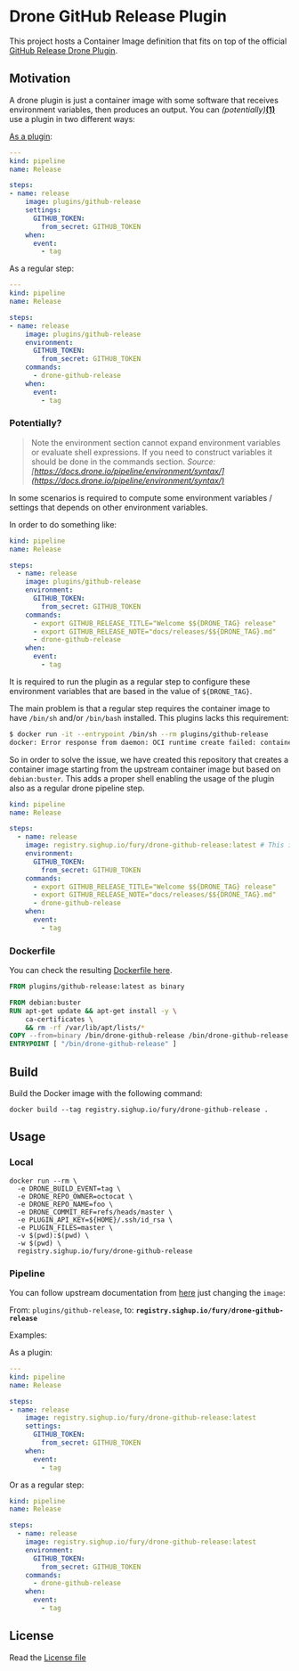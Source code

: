 # Drone GitHub Release Plugin

This project hosts a Container Image definition that fits on top of the official
[GitHub Release Drone Plugin](https://github.com/drone-plugins/drone-github-release).

## Motivation

A drone plugin is just a container image with some software that receives environment variables, then produces
an output. You can *(potentially)*[**(1)**](#potentially) use a plugin in two different ways:

[As a plugin](http://plugins.drone.io/drone-plugins/drone-github-release/):

```yaml
---
kind: pipeline
name: Release

steps:
- name: release
    image: plugins/github-release
    settings:
      GITHUB_TOKEN:
        from_secret: GITHUB_TOKEN
    when:
      event:
        - tag
```

As a regular step:

```yaml
---
kind: pipeline
name: Release

steps:
- name: release
    image: plugins/github-release
    environment:
      GITHUB_TOKEN:
        from_secret: GITHUB_TOKEN
    commands:
      - drone-github-release
    when:
      event:
        - tag
```

### Potentially?

> Note the environment section cannot expand environment variables or evaluate shell expressions.
> If you need to construct variables it should be done in the commands section.
*Source: [https://docs.drone.io/pipeline/environment/syntax/](https://docs.drone.io/pipeline/environment/syntax/)*

In some scenarios is required to compute some environment variables / settings that depends on other environment
variables.

In order to do something like:

```yaml
kind: pipeline
name: Release

steps:
  - name: release
    image: plugins/github-release
    environment:
      GITHUB_TOKEN:
        from_secret: GITHUB_TOKEN
    commands:
      - export GITHUB_RELEASE_TITLE="Welcome $${DRONE_TAG} release"
      - export GITHUB_RELEASE_NOTE="docs/releases/$${DRONE_TAG}.md"
      - drone-github-release
    when:
      event:
        - tag
```

It is required to run the plugin as a regular step to configure these environment variables
that are based in the value of `${DRONE_TAG}`.

The main problem is that a regular step requires the container image to have `/bin/sh` and/or `/bin/bash` installed.
This plugins lacks this requirement:

```bash
$ docker run -it --entrypoint /bin/sh --rm plugins/github-release
docker: Error response from daemon: OCI runtime create failed: container_linux.go:367: starting container process caused: exec: "/bin/sh": stat /bin/sh: no such file or directory: unknown.
```

So in order to solve the issue, we have created this repository that creates a container image starting from
the upstream container image but based on `debian:buster`. This adds a proper shell enabling the usage of the plugin
also as a regular drone pipeline step.

```yaml
kind: pipeline
name: Release

steps:
  - name: release
    image: registry.sighup.io/fury/drone-github-release:latest # This is the new image
    environment:
      GITHUB_TOKEN:
        from_secret: GITHUB_TOKEN
    commands:
      - export GITHUB_RELEASE_TITLE="Welcome $${DRONE_TAG} release"
      - export GITHUB_RELEASE_NOTE="docs/releases/$${DRONE_TAG}.md"
      - drone-github-release
    when:
      event:
        - tag
```

### Dockerfile

You can check the resulting [Dockerfile here](Dockerfile).

```Dockerfile
FROM plugins/github-release:latest as binary

FROM debian:buster
RUN apt-get update && apt-get install -y \
    ca-certificates \
    && rm -rf /var/lib/apt/lists/*
COPY --from=binary /bin/drone-github-release /bin/drone-github-release
ENTRYPOINT [ "/bin/drone-github-release" ]
```

## Build

Build the Docker image with the following command:

```console
docker build --tag registry.sighup.io/fury/drone-github-release .
```

## Usage

### Local

```console
docker run --rm \
  -e DRONE_BUILD_EVENT=tag \
  -e DRONE_REPO_OWNER=octocat \
  -e DRONE_REPO_NAME=foo \
  -e DRONE_COMMIT_REF=refs/heads/master \
  -e PLUGIN_API_KEY=${HOME}/.ssh/id_rsa \
  -e PLUGIN_FILES=master \
  -v $(pwd):$(pwd) \
  -w $(pwd) \
  registry.sighup.io/fury/drone-github-release
```

### Pipeline

You can follow upstream documentation from [here](http://plugins.drone.io/drone-plugins/drone-github-release/) just
changing the `image`:

From: `plugins/github-release`, to: **`registry.sighup.io/fury/drone-github-release`**

Examples:

As a plugin:

```yaml
---
kind: pipeline
name: Release

steps:
- name: release
    image: registry.sighup.io/fury/drone-github-release:latest
    settings:
      GITHUB_TOKEN:
        from_secret: GITHUB_TOKEN
    when:
      event:
        - tag
```

Or as a regular step:

```yaml
kind: pipeline
name: Release

steps:
  - name: release
    image: registry.sighup.io/fury/drone-github-release:latest
    environment:
      GITHUB_TOKEN:
        from_secret: GITHUB_TOKEN
    commands:
      - drone-github-release
    when:
      event:
        - tag
```

## License

Read the [License file](LICENSE)

